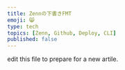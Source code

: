 ```yaml
---
title: Zennの下書きFMT
emoji: 😸
type: tech
topics: [Zenn, Github, Deploy, CLI]
published: false
---
```


edit this file to prepare for a new artile.
